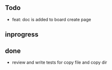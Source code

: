 

## Todo 

- feat: doc is added to board create page 

## inprogress

## done

- review and write tests for copy file and copy dir